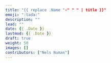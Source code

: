 ```yaml
---
title: "{{ replace .Name "-" " " | title }}"
emoji: ":tada:"
description: ""
lead: ""
date: {{ .Date }}
lastmod: {{ .Date }}
draft: true
weight: 50
images: []
contributors: ["Nels Numan"]
---
```

